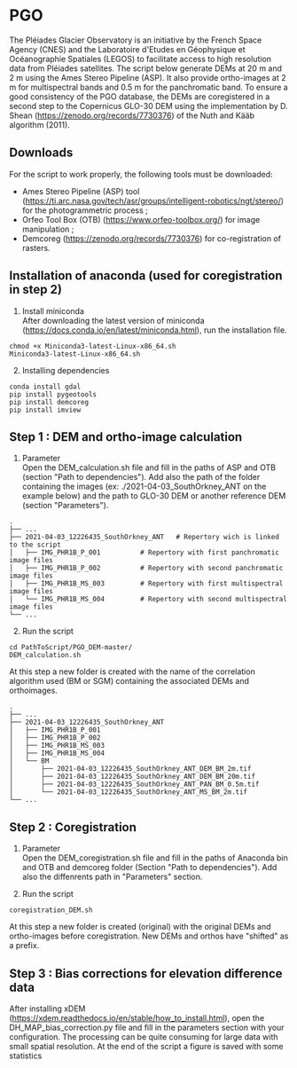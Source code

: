 # PGO

The Pléiades Glacier Observatory is an initiative by the French Space Agency (CNES) and the Laboratoire d'Etudes en Géophysique et Océanographie Spatiales (LEGOS) to facilitate access to high resolution data from Pléiades satellites.
The script below generate DEMs at 20 m and 2 m using the Ames Stereo Pipeline (ASP). It also provide ortho-images at 2 m for multispectral bands and 0.5 m for the panchromatic band.
To ensure a good consistency of the PGO database, the DEMs are coregistered in a second step to the Copernicus GLO-30 DEM using the implementation by D. Shean (https://zenodo.org/records/7730376) of the Nuth and Kääb algorithm (2011).


## Downloads
For the script to work properly, the following tools must be downloaded: 
 - Ames Stereo Pipeline (ASP) tool (https://ti.arc.nasa.gov/tech/asr/groups/intelligent-robotics/ngt/stereo/) for the photogrammetric process ;
 - Orfeo Tool Box (OTB) (https://www.orfeo-toolbox.org/) for image manipulation ;
 - Demcoreg (https://zenodo.org/records/7730376) for co-registration of rasters.

## Installation of anaconda (used for coregistration in step 2)

1. Install miniconda<br/>
After downloading the latest version of miniconda (https://docs.conda.io/en/latest/miniconda.html), run the installation file.
```
chmod +x Miniconda3-latest-Linux-x86_64.sh
Miniconda3-latest-Linux-x86_64.sh
```
2. Installing dependencies
```
conda install gdal
pip install pygeotools
pip install demcoreg
pip install imview
```

## Step 1 : DEM and ortho-image calculation
1. Parameter<br/>
Open the DEM_calculation.sh file and fill in the paths of ASP and  OTB (section "Path to dependencies"). Add also the path of the folder containing the images (ex: ./2021-04-03_SouthOrkney_ANT on the example below) and the path to GLO-30 DEM or another reference DEM (section "Parameters").<br/>

```
.
├── ...
├── 2021-04-03_12226435_SouthOrkney_ANT   # Repertory wich is linked to the script
│   ├── IMG_PHR1B_P_001          # Repertory with first panchromatic image files
│   ├── IMG_PHR1B_P_002          # Repertory with second panchromatic image files
│   ├── IMG_PHR1B_MS_003         # Repertory with first multispectral image files
│   └── IMG_PHR1B_MS_004         # Repertory with second multispectral image files
└── ...
```

2. Run the script 
```
cd PathToScript/PGO_DEM-master/
DEM_calculation.sh
```
At this step a new folder is created with the name of the correlation algorithm used (BM or SGM) containing the associated DEMs and orthoimages. 

```
.
├── ...
├── 2021-04-03_12226435_SouthOrkney_ANT   
│   ├── IMG_PHR1B_P_001          
│   ├── IMG_PHR1B_P_002          
│   ├── IMG_PHR1B_MS_003         
│   ├── IMG_PHR1B_MS_004         
│   └── BM   
│       ├── 2021-04-03_12226435_SouthOrkney_ANT_DEM_BM_2m.tif  
│       ├── 2021-04-03_12226435_SouthOrkney_ANT_DEM_BM_20m.tif   
│       ├── 2021-04-03_12226435_SouthOrkney_ANT_PAN_BM_0.5m.tif  
│       └── 2021-04-03_12226435_SouthOrkney_ANT_MS_BM_2m.tif 
└── ...
```

## Step 2 : Coregistration

1. Parameter<br/>
Open the DEM_coregistration.sh file and fill in the paths of Anaconda bin and OTB and demcoreg folder (Section "Path to dependencies"). Add also the diffenrents path in "Parameters" section. <br/>

2. Run the script 
```
coregistration_DEM.sh
```
At this step a new folder is created (original) with the original DEMs and ortho-images before coregistration. New DEMs and orthos have "shifted" as a prefix. 

## Step 3 : Bias corrections for elevation difference data

After installing xDEM (https://xdem.readthedocs.io/en/stable/how_to_install.html), open the DH_MAP_bias_correction.py file and fill in the parameters section with your configuration. The processing can be quite consuming for large data with small spatial resolution. At the end of the script a figure is saved with some statistics<br/>






